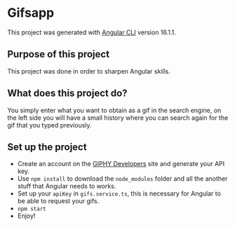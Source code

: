 # Gifsapp
This project was generated with [Angular CLI](https://github.com/angular/angular-cli) version 16.1.1.

## Purpose of this project
This project was done in order to sharpen Angular skills.

## What does this project do?
You simply enter what you want to obtain as a gif in the search engine, on the left side you will have a small history where you can search again for the gif that you typed previously.

## Set up the project
- Create an account on the [GIPHY Developers](https://developers.giphy.com/) site and generate your API key.
- Use `npm install` to download the `node_modules` folder and all the another stuff that Angular needs to works.
- Set up your `apiKey` in `gifs.service.ts`, this is necessary for Angular to be able to request your gifs.
- `npm start`
- Enjoy!
